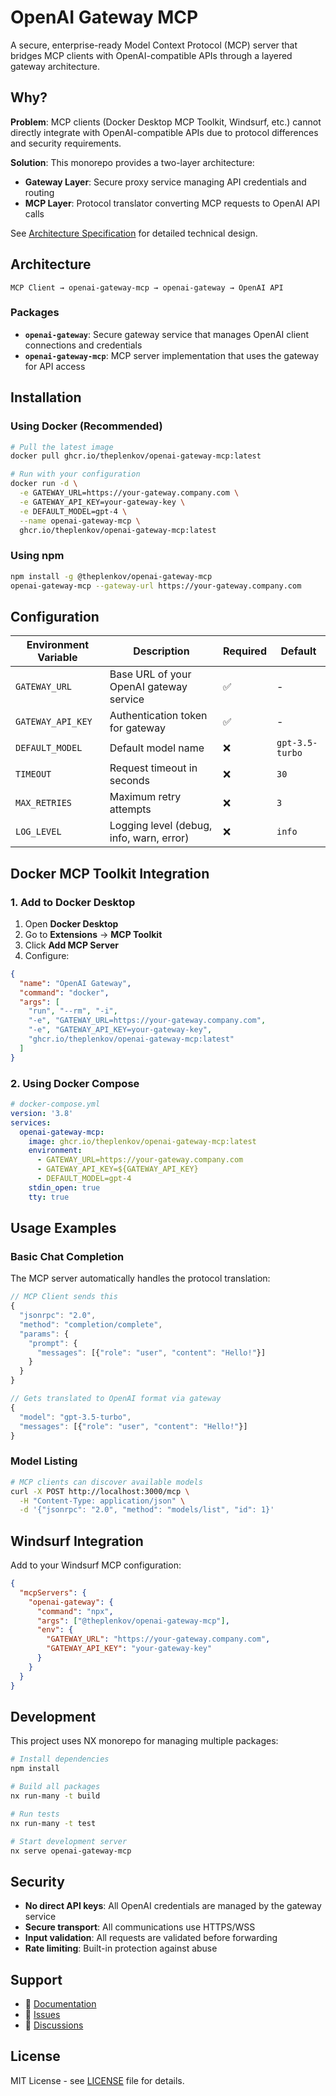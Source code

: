# OpenAI Gateway MCP

A secure, enterprise-ready Model Context Protocol (MCP) server that bridges MCP clients with OpenAI-compatible APIs through a layered gateway architecture.

## Why?

**Problem**: MCP clients (Docker Desktop MCP Toolkit, Windsurf, etc.) cannot directly integrate with OpenAI-compatible APIs due to protocol differences and security requirements.

**Solution**: This monorepo provides a two-layer architecture:
- **Gateway Layer**: Secure proxy service managing API credentials and routing
- **MCP Layer**: Protocol translator converting MCP requests to OpenAI API calls

See [Architecture Specification](./docs/spec/README.md) for detailed technical design.

## Architecture

```
MCP Client → openai-gateway-mcp → openai-gateway → OpenAI API
```

### Packages

- **`openai-gateway`**: Secure gateway service that manages OpenAI client connections and credentials
- **`openai-gateway-mcp`**: MCP server implementation that uses the gateway for API access

## Installation

### Using Docker (Recommended)

```bash
# Pull the latest image
docker pull ghcr.io/theplenkov/openai-gateway-mcp:latest

# Run with your configuration
docker run -d \
  -e GATEWAY_URL=https://your-gateway.company.com \
  -e GATEWAY_API_KEY=your-gateway-key \
  -e DEFAULT_MODEL=gpt-4 \
  --name openai-gateway-mcp \
  ghcr.io/theplenkov/openai-gateway-mcp:latest
```

### Using npm

```bash
npm install -g @theplenkov/openai-gateway-mcp
openai-gateway-mcp --gateway-url https://your-gateway.company.com
```

## Configuration

| Environment Variable | Description | Required | Default |
|---------------------|-------------|----------|---------|
| `GATEWAY_URL` | Base URL of your OpenAI gateway service | ✅ | - |
| `GATEWAY_API_KEY` | Authentication token for gateway | ✅ | - |
| `DEFAULT_MODEL` | Default model name | ❌ | `gpt-3.5-turbo` |
| `TIMEOUT` | Request timeout in seconds | ❌ | `30` |
| `MAX_RETRIES` | Maximum retry attempts | ❌ | `3` |
| `LOG_LEVEL` | Logging level (debug, info, warn, error) | ❌ | `info` |

## Docker MCP Toolkit Integration

### 1. Add to Docker Desktop

1. Open **Docker Desktop**
2. Go to **Extensions** → **MCP Toolkit**
3. Click **Add MCP Server**
4. Configure:

```json
{
  "name": "OpenAI Gateway",
  "command": "docker",
  "args": [
    "run", "--rm", "-i",
    "-e", "GATEWAY_URL=https://your-gateway.company.com",
    "-e", "GATEWAY_API_KEY=your-gateway-key",
    "ghcr.io/theplenkov/openai-gateway-mcp:latest"
  ]
}
```

### 2. Using Docker Compose

```yaml
# docker-compose.yml
version: '3.8'
services:
  openai-gateway-mcp:
    image: ghcr.io/theplenkov/openai-gateway-mcp:latest
    environment:
      - GATEWAY_URL=https://your-gateway.company.com
      - GATEWAY_API_KEY=${GATEWAY_API_KEY}
      - DEFAULT_MODEL=gpt-4
    stdin_open: true
    tty: true
```

## Usage Examples

### Basic Chat Completion

The MCP server automatically handles the protocol translation:

```typescript
// MCP Client sends this
{
  "jsonrpc": "2.0",
  "method": "completion/complete",
  "params": {
    "prompt": {
      "messages": [{"role": "user", "content": "Hello!"}]
    }
  }
}

// Gets translated to OpenAI format via gateway
{
  "model": "gpt-3.5-turbo",
  "messages": [{"role": "user", "content": "Hello!"}]
}
```

### Model Listing

```bash
# MCP clients can discover available models
curl -X POST http://localhost:3000/mcp \
  -H "Content-Type: application/json" \
  -d '{"jsonrpc": "2.0", "method": "models/list", "id": 1}'
```

## Windsurf Integration

Add to your Windsurf MCP configuration:

```json
{
  "mcpServers": {
    "openai-gateway": {
      "command": "npx",
      "args": ["@theplenkov/openai-gateway-mcp"],
      "env": {
        "GATEWAY_URL": "https://your-gateway.company.com",
        "GATEWAY_API_KEY": "your-gateway-key"
      }
    }
  }
}
```

## Development

This project uses NX monorepo for managing multiple packages:

```bash
# Install dependencies
npm install

# Build all packages
nx run-many -t build

# Run tests
nx run-many -t test

# Start development server
nx serve openai-gateway-mcp
```

## Security

- **No direct API keys**: All OpenAI credentials are managed by the gateway service
- **Secure transport**: All communications use HTTPS/WSS
- **Input validation**: All requests are validated before forwarding
- **Rate limiting**: Built-in protection against abuse

## Support

- 📖 [Documentation](./docs/spec/README.md)
- 🐛 [Issues](https://github.com/ThePlenkov/openai-gateway-mcp/issues)
- 💬 [Discussions](https://github.com/ThePlenkov/openai-gateway-mcp/discussions)

## License

MIT License - see [LICENSE](LICENSE) file for details.
